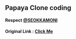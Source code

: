## Papaya Clone coding
#### Respect [@SEOKKAMONI](https://github.com/SEOKKAMONI)  
#### Original Link : [Click Me](https://github.com/SEOKKAMONI/Music-service-Web)
